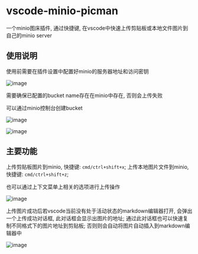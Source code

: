 # vscode-minio-picman

一个minio图床插件, 通过快捷键, 在vscode中快速上传剪贴板或本地文件图片到自己的minio server

## 使用说明

使用前需要在插件设置中配置好minio的服务器地址和访问密钥

![image](https://minio.mytechsky.top/blog/images/2021122523350071-20211225233458.png)

需要确保已配置的bucket name存在在minio中存在, 否则会上传失败

可以通过minio控制台创建bucket

![image](https://minio.mytechsky.top/blog/images/2021122523382683-20211225233825.png)

![image](https://minio.mytechsky.top/blog/images/2021122523372124-20211225233720.png)

## 主要功能

上传剪贴板图片到minio, 快捷键: `cmd/ctrl+shift+x`;
上传本地图片文件到minio, 快捷键: `cmd/ctrl+shift+z`;

也可以通过上下文菜单上相关的选项进行上传操作

![image](https://minio.mytechsky.top/blog/images/2021122523322162-20211225233220.png)


上传图片成功后若vscode当前没有处于活动状态的markdown编辑器打开, 会弹出一个上传成功对话框, 此对话框会显示出图片的地址; 通过此对话框也可以快速复制不同格式下的图片地址到剪贴板; 否则则会自动将图片自动插入到markdown编辑器中

![image](https://minio.mytechsky.top/blog/images/2021122523291370-20211225232913.png)

